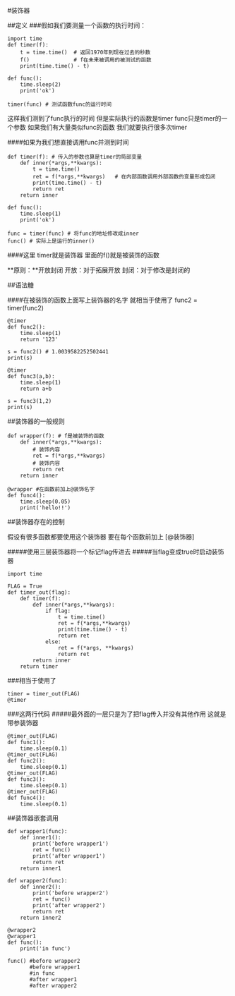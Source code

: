 #装饰器

##定义
###假如我们要测量一个函数的执行时间：
```
import time
def timer(f):
    t = time.time()  # 返回1970年到现在过去的秒数
    f()              # f在未来被调用的被测试的函数
    print(time.time() - t)

def func():
    time.sleep(2)
    print('ok')

timer(func) # 测试函数func的运行时间
```
这样我们测到了func执行的时间
但是实际执行的函数是timer
func只是timer的一个参数
如果我们有大量类似func的函数
我们就要执行很多次timer

####如果为我们想直接调用func并测到时间

```
def timer(f): # 传入的参数也算是timer的局部变量
    def inner(*args,**kwargs):
        t = time.time()
        ret = f(*args,**kwargs)   # 在内部函数调用外部函数的变量形成包闭
        print(time.time() - t)
        return ret
    return inner
    
def func():
    time.sleep(1)
    print('ok')

```
```
func = timer(func) # 将func的地址修改成inner
func() # 实际上是运行的inner()
```
####这里 timer就是装饰器 里面的f()就是被装饰的函数

**原则：**开放封闭
开放：对于拓展开放
封闭：对于修改是封闭的

##语法糖

####在被装饰的函数上面写上装饰器的名字 就相当于使用了 func2 = timer(func2)
```
@timer
def func2():
    time.sleep(1)
    return '123'

s = func2() # 1.0039582252502441
print(s)
```
```
@timer
def func3(a,b):
    time.sleep(1)
    return a+b

s = func3(1,2)
print(s)
```

##装饰器的一般规则
```
def wrapper(f): # f是被装饰的函数
    def inner(*args,**kwargs):
        # 装饰内容
        ret = f(*args,**kwargs)
        # 装饰内容
        return ret
    return inner

@wrapper #在函数前加上@装饰名字
def func4():
    time.sleep(0.05)
    print('hello!!')
```

##装饰器存在的控制

假设有很多函数都要使用这个装饰器 要在每个函数前加上 [@装饰器]

#####使用三层装饰器将一个标记flag传进去
#####当flag变成true时启动装饰器
```
import time

FLAG = True
def timer_out(flag):
    def timer(f):
        def inner(*args,**kwargs):
            if flag:
                t = time.time()
                ret = f(*args,**kwargs)
                print(time.time() - t)
                return ret
            else:
                ret = f(*args, **kwargs)
                return ret
        return inner
    return timer
```
###相当于使用了
```
timer = timer_out(FLAG)
@timer
```
###这两行代码
#####最外面的一层只是为了把flag传入并没有其他作用 这就是带参装饰器
```
@timer_out(FLAG)
def func1():
    time.sleep(0.1)
@timer_out(FLAG)
def func2():
    time.sleep(0.1)
@timer_out(FLAG)
def func3():
    time.sleep(0.1)
@timer_out(FLAG)
def func4():
    time.sleep(0.1)
```

##装饰器嵌套调用
```
def wrapper1(func):
    def inner1():
        print('before wrapper1')
        ret = func()
        print('after wrapper1')
        return ret
    return inner1

def wrapper2(func):
    def inner2():
        print('before wrapper2')
        ret = func()
        print('after wrapper2')
        return ret
    return inner2

@wrapper2
@wrapper1
def func():
    print('in func')

func() #before wrapper2
       #before wrapper1
       #in func
       #after wrapper1
       #after wrapper2
```


